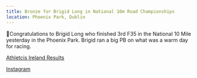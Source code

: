 ```yaml
---
title: Bronze for Brigid Long in National 10m Road Championships
location: Phoenix Park, Dublin
---
```


🥉Congratulations to Brigid Long who finished 3rd F35 in the National 10 Mile yesterday in the Phoenix Park. Brigid ran a big PB on what was a warm day for racing. 

<a href="https://www.athleticsireland.ie/downloads/events/Womens_National_10_Mile_Results_1.pdf" target="_blank" rel="noopener noreferrer">Athletcis Ireland Results</a>

<a href="https://www.instagram.com/p/Cf3to4gsIkZ/" target="_blank" rel="noopener noreferrer">Instagram</a>